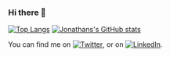 ### Hi there 👋


[![Top Langs](https://github-readme-stats.vercel.app/api/top-langs/?username=JonathanRiche&theme=onedark)](https://github.com/anuraghazra/github-readme-stats)
[![Jonathans's GitHub stats](https://github-readme-stats.vercel.app/api?username=JonathanRiche&theme=onedark)](https://github.com/JonathanRiche/github-readme-stats)

<!-- Actual text -->

You can find me on [![Twitter][1.2]][1], or on [![LinkedIn][2.2]][2].

<!-- Icons -->

[1.2]: http://i.imgur.com/wWzX9uB.png (twitter icon without padding)
[2.2]: https://raw.githubusercontent.com/MartinHeinz/MartinHeinz/master/linkedin-3-16.png (LinkedIn icon without padding)

<!-- Links to your social media accounts -->

[1]: https://twitter.com/RicheTechGuy
[2]: https://www.linkedin.com/in/jonathan-riche-70bbba31
